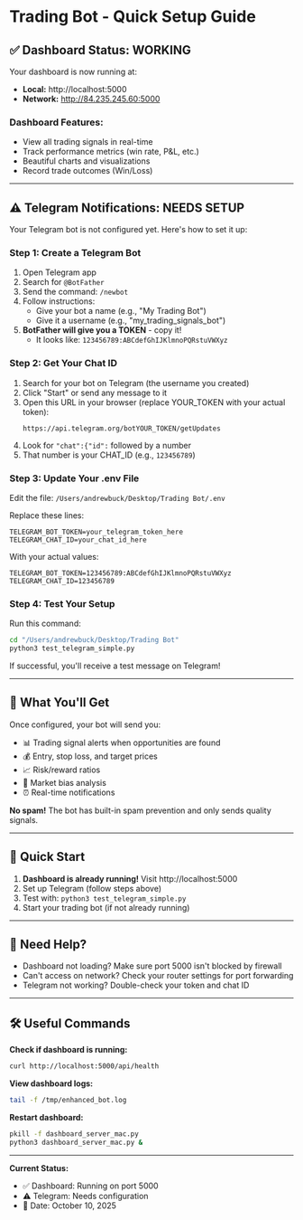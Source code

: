 # Trading Bot - Quick Setup Guide

## ✅ Dashboard Status: **WORKING**

Your dashboard is now running at:
- **Local:** http://localhost:5000
- **Network:** http://84.235.245.60:5000

### Dashboard Features:
- View all trading signals in real-time
- Track performance metrics (win rate, P&L, etc.)
- Beautiful charts and visualizations
- Record trade outcomes (Win/Loss)

---

## ⚠️ Telegram Notifications: **NEEDS SETUP**

Your Telegram bot is not configured yet. Here's how to set it up:

### Step 1: Create a Telegram Bot

1. Open Telegram app
2. Search for `@BotFather`
3. Send the command: `/newbot`
4. Follow instructions:
   - Give your bot a name (e.g., "My Trading Bot")
   - Give it a username (e.g., "my_trading_signals_bot")
5. **BotFather will give you a TOKEN** - copy it!
   - It looks like: `123456789:ABCdefGhIJKlmnoPQRstuVWXyz`

### Step 2: Get Your Chat ID

1. Search for your bot on Telegram (the username you created)
2. Click "Start" or send any message to it
3. Open this URL in your browser (replace YOUR_TOKEN with your actual token):
   ```
   https://api.telegram.org/botYOUR_TOKEN/getUpdates
   ```
4. Look for `"chat":{"id":` followed by a number
5. That number is your CHAT_ID (e.g., `123456789`)

### Step 3: Update Your .env File

Edit the file: `/Users/andrewbuck/Desktop/Trading Bot/.env`

Replace these lines:
```
TELEGRAM_BOT_TOKEN=your_telegram_token_here
TELEGRAM_CHAT_ID=your_chat_id_here
```

With your actual values:
```
TELEGRAM_BOT_TOKEN=123456789:ABCdefGhIJKlmnoPQRstuVWXyz
TELEGRAM_CHAT_ID=123456789
```

### Step 4: Test Your Setup

Run this command:
```bash
cd "/Users/andrewbuck/Desktop/Trading Bot"
python3 test_telegram_simple.py
```

If successful, you'll receive a test message on Telegram!

---

## 🎯 What You'll Get

Once configured, your bot will send you:
- 📊 Trading signal alerts when opportunities are found
- 💰 Entry, stop loss, and target prices
- 📈 Risk/reward ratios
- 🎯 Market bias analysis
- ⏰ Real-time notifications

**No spam!** The bot has built-in spam prevention and only sends quality signals.

---

## 🚀 Quick Start

1. **Dashboard is already running!** Visit http://localhost:5000
2. Set up Telegram (follow steps above)
3. Test with: `python3 test_telegram_simple.py`
4. Start your trading bot (if not already running)

---

## 📝 Need Help?

- Dashboard not loading? Make sure port 5000 isn't blocked by firewall
- Can't access on network? Check your router settings for port forwarding
- Telegram not working? Double-check your token and chat ID

---

## 🛠️ Useful Commands

**Check if dashboard is running:**
```bash
curl http://localhost:5000/api/health
```

**View dashboard logs:**
```bash
tail -f /tmp/enhanced_bot.log
```

**Restart dashboard:**
```bash
pkill -f dashboard_server_mac.py
python3 dashboard_server_mac.py &
```

---

**Current Status:**
- ✅ Dashboard: Running on port 5000
- ⚠️  Telegram: Needs configuration
- 📅 Date: October 10, 2025

